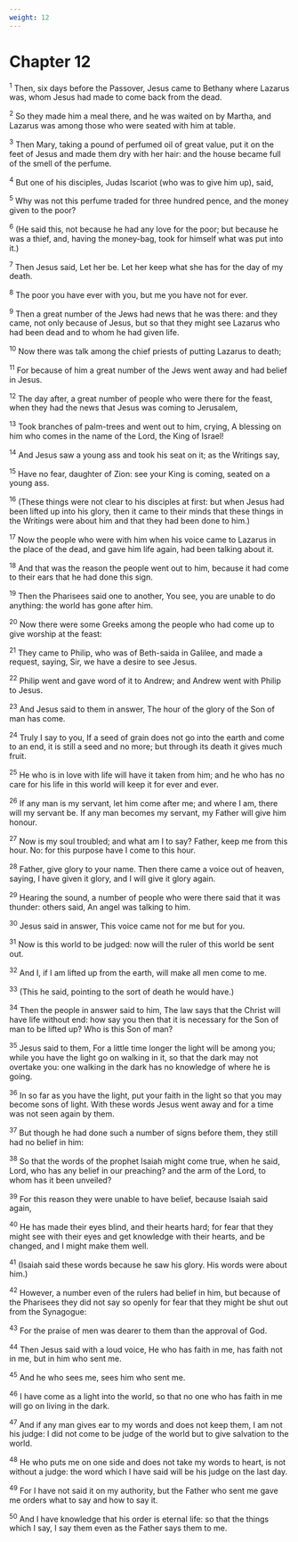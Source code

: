 ```yaml
---
weight: 12
---
```


# Chapter 12

<sup>1</sup> Then, six days before the Passover, Jesus came to Bethany where Lazarus was, whom Jesus had made to come back from the dead. 

<sup>2</sup> So they made him a meal there, and he was waited on by Martha, and Lazarus was among those who were seated with him at table. 

<sup>3</sup> Then Mary, taking a pound of perfumed oil of great value, put it on the feet of Jesus and made them dry with her hair: and the house became full of the smell of the perfume. 

<sup>4</sup> But one of his disciples, Judas Iscariot (who was to give him up), said, 

<sup>5</sup> Why was not this perfume traded for three hundred pence, and the money given to the poor? 

<sup>6</sup> (He said this, not because he had any love for the poor; but because he was a thief, and, having the money-bag, took for himself what was put into it.) 

<sup>7</sup> Then Jesus said, Let her be. Let her keep what she has for the day of my death. 

<sup>8</sup> The poor you have ever with you, but me you have not for ever. 

<sup>9</sup> Then a great number of the Jews had news that he was there: and they came, not only because of Jesus, but so that they might see Lazarus who had been dead and to whom he had given life. 

<sup>10</sup> Now there was talk among the chief priests of putting Lazarus to death; 

<sup>11</sup> For because of him a great number of the Jews went away and had belief in Jesus. 

<sup>12</sup> The day after, a great number of people who were there for the feast, when they had the news that Jesus was coming to Jerusalem, 

<sup>13</sup> Took branches of palm-trees and went out to him, crying, A blessing on him who comes in the name of the Lord, the King of Israel! 

<sup>14</sup> And Jesus saw a young ass and took his seat on it; as the Writings say, 

<sup>15</sup> Have no fear, daughter of Zion: see your King is coming, seated on a young ass. 

<sup>16</sup> (These things were not clear to his disciples at first: but when Jesus had been lifted up into his glory, then it came to their minds that these things in the Writings were about him and that they had been done to him.) 

<sup>17</sup> Now the people who were with him when his voice came to Lazarus in the place of the dead, and gave him life again, had been talking about it. 

<sup>18</sup> And that was the reason the people went out to him, because it had come to their ears that he had done this sign. 

<sup>19</sup> Then the Pharisees said one to another, You see, you are unable to do anything: the world has gone after him. 

<sup>20</sup> Now there were some Greeks among the people who had come up to give worship at the feast: 

<sup>21</sup> They came to Philip, who was of Beth-saida in Galilee, and made a request, saying, Sir, we have a desire to see Jesus. 

<sup>22</sup> Philip went and gave word of it to Andrew; and Andrew went with Philip to Jesus. 

<sup>23</sup> And Jesus said to them in answer, The hour of the glory of the Son of man has come. 

<sup>24</sup> Truly I say to you, If a seed of grain does not go into the earth and come to an end, it is still a seed and no more; but through its death it gives much fruit. 

<sup>25</sup> He who is in love with life will have it taken from him; and he who has no care for his life in this world will keep it for ever and ever. 

<sup>26</sup> If any man is my servant, let him come after me; and where I am, there will my servant be. If any man becomes my servant, my Father will give him honour. 

<sup>27</sup> Now is my soul troubled; and what am I to say? Father, keep me from this hour. No: for this purpose have I come to this hour. 

<sup>28</sup> Father, give glory to your name. Then there came a voice out of heaven, saying, I have given it glory, and I will give it glory again. 

<sup>29</sup> Hearing the sound, a number of people who were there said that it was thunder: others said, An angel was talking to him. 

<sup>30</sup> Jesus said in answer, This voice came not for me but for you. 

<sup>31</sup> Now is this world to be judged: now will the ruler of this world be sent out. 

<sup>32</sup> And I, if I am lifted up from the earth, will make all men come to me. 

<sup>33</sup> (This he said, pointing to the sort of death he would have.) 

<sup>34</sup> Then the people in answer said to him, The law says that the Christ will have life without end: how say you then that it is necessary for the Son of man to be lifted up? Who is this Son of man? 

<sup>35</sup> Jesus said to them, For a little time longer the light will be among you; while you have the light go on walking in it, so that the dark may not overtake you: one walking in the dark has no knowledge of where he is going. 

<sup>36</sup> In so far as you have the light, put your faith in the light so that you may become sons of light. With these words Jesus went away and for a time was not seen again by them. 

<sup>37</sup> But though he had done such a number of signs before them, they still had no belief in him: 

<sup>38</sup> So that the words of the prophet Isaiah might come true, when he said, Lord, who has any belief in our preaching? and the arm of the Lord, to whom has it been unveiled? 

<sup>39</sup> For this reason they were unable to have belief, because Isaiah said again, 

<sup>40</sup> He has made their eyes blind, and their hearts hard; for fear that they might see with their eyes and get knowledge with their hearts, and be changed, and I might make them well. 

<sup>41</sup> (Isaiah said these words because he saw his glory. His words were about him.) 

<sup>42</sup> However, a number even of the rulers had belief in him, but because of the Pharisees they did not say so openly for fear that they might be shut out from the Synagogue: 

<sup>43</sup> For the praise of men was dearer to them than the approval of God. 

<sup>44</sup> Then Jesus said with a loud voice, He who has faith in me, has faith not in me, but in him who sent me. 

<sup>45</sup> And he who sees me, sees him who sent me. 

<sup>46</sup> I have come as a light into the world, so that no one who has faith in me will go on living in the dark. 

<sup>47</sup> And if any man gives ear to my words and does not keep them, I am not his judge: I did not come to be judge of the world but to give salvation to the world. 

<sup>48</sup> He who puts me on one side and does not take my words to heart, is not without a judge: the word which I have said will be his judge on the last day. 

<sup>49</sup> For I have not said it on my authority, but the Father who sent me gave me orders what to say and how to say it. 

<sup>50</sup> And I have knowledge that his order is eternal life: so that the things which I say, I say them even as the Father says them to me. 


